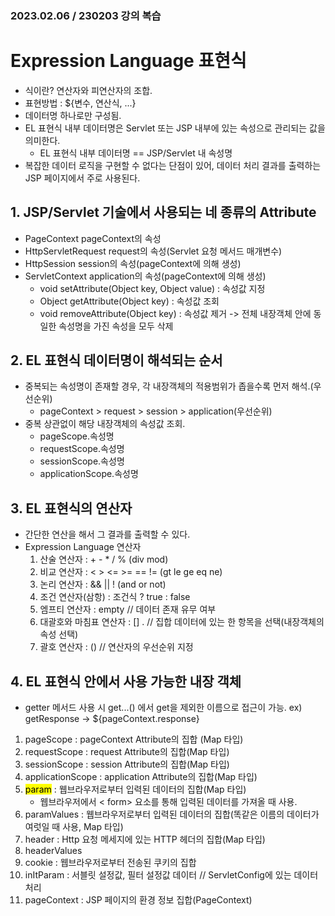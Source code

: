 ### 2023.02.06 / 230203 강의 복습
# Expression Language 표현식
- 식이란? 연산자와 피연산자의 조합.
- 표현방법 : ${변수, 연산식, ...}
- 데이터명 하나로만 구성됨.
- EL 표현식 내부 데이터명은 Servlet 또는 JSP 내부에 있는 속성으로 관리되는 값을 의미한다.
    - EL 표현식 내부 데이터명 == JSP/Servlet 내 속성명
- 복잡한 데이터 로직을 구현할 수 없다는 단점이 있어, 데이터 처리 결과를 출력하는 JSP 페이지에서 주로 사용된다.
## 1. JSP/Servlet 기술에서 사용되는 네 종류의 Attribute
- PageContext pageContext의 속성
- HttpServletRequest request의 속성(Servlet 요청 메서드 매개변수)
- HttpSession session의 속성(pageContext에 의해 생성)
- ServletContext application의 속성(pageContext에 의해 생성)
    - void setAttribute(Object key, Object value) : 속성값 지정
    - Object getAttribute(Object key) : 속성값 조회
    - void removeAttribute(Object key) : 속성값 제거 -> 전체 내장객체 안에 동일한 속성명을 가진 속성을 모두 삭제

## 2. EL 표현식 데이터명이 해석되는 순서
- 중복되는 속성명이 존재할 경우, 각 내장객체의 적용범위가 좁을수록 먼저 해석.(우선순위)
    - pageContext > request > session > application(우선순위)
- 중복 상관없이 해당 내장객체의 속성값 조회.
    - pageScope.속성명
    - requestScope.속성명
    - sessionScope.속성명
    - applicationScope.속성명

## 3. EL 표현식의 연산자
- 간단한 연산을 해서 그 결과를 출력할 수 있다.
- Expression Language 연산자
    1. 산술 연산자 : + - * / % (div mod)
    2. 비교 연산자 : < > <= >= == != (gt le ge eq ne)
    3. 논리 연산자 : && || ! (and or not)
    4. 조건 연산자(삼항) : 조건식 ? true : false
    5. 엠프티 연산자 : empty // 데이터 존재 유무 여부
    6. 대괄호와 마침표 연산자 : [] . // 집합 데이터에 있는 한 항목을 선택(내장객체의 속성 선택)
    7. 괄호 연산자 : () // 연산자의 우선순위 지정

## 4. EL 표현식 안에서 사용 가능한 내장 객체
- getter 메서드 사용 시 get...() 에서 get을 제외한 이름으로 접근이 가능.
    ex) getResponse -> ${pageContext.response}
1. pageScope : pageContext Attribute의 집합 (Map 타입)
2. requestScope : request Attribute의 집합(Map 타입)
3. sessionScope : session Attribute의 집합(Map 타입)
4. applicationScope : application Attribute의 집합(Map 타입)
5. <mark>param</mark> : 웹브라우저로부터 입력된 데이터의 집합(Map 타입)
    - 웹브라우저에서 < form> 요소를 통해 입력된 데이터를 가져올 때 사용.
6. paramValues : 웹브라우저로부터 입력된 데이터의 집합(똑같은 이름의 데이터가 여럿일 때 사용, Map 타입)
7. header : Http 요청 메세지에 있는 HTTP 헤더의 집합(Map 타입)
8. headerValues
9. cookie : 웹브라우저로부터 전송된 쿠키의 집합
10. inItParam : 서블릿 설정값, 필터 설정값 데이터 // ServletConfig에 있는 데이터 처리
11. pageContext : JSP 페이지의 환경 정보 집합(PageContext)
